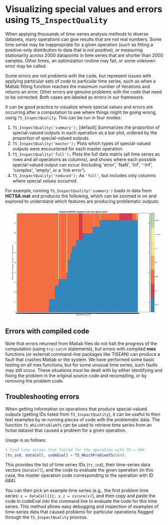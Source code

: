 # Visualizing special values and errors using `TS_InspectQuality`

When applying thousands of time-series analysis methods to diverse datasets, many operations can give results that are not real numbers.
Some time series may be inappropriate for a given operation (such as fitting a positive-only distribution to data that is not positive), or measuring stationarity across 2000 datapoints in time series that are shorter than 2000 samples.
Other times, an optimization routine may fail, or some unknown error may be called.

Some errors are not problems with the code, but represent issues with applying particular sets of code to particular time series, such as when a Matlab fitting function reaches the maximum number of iterations and returns an error.
Other errors are genuine problems with the code that need to be corrected.
Both cases are labeled as errors in our framework.

It can be good practice to visualize where special values and errors are occurring after a computation to see where things might be going wrong, using `TS_InspectQuality`.
This can be run in four modes:

1. `TS_InspectQuality('summary');` [default] Summarizes the proportion of special-valued outputs in each operation as a bar plot, ordered by the proportion of special-valued outputs.
2. `TS_InspectQuality('master');` Plots which types of special-valued outputs were encountered for each master operation.
3. `TS_InspectQuality('full');` Plots the full data matrix (all time series as rows and all operations as columns), and shows where each possible special-valued output can occur (including 'error', 'NaN', 'Inf', '-Inf', 'complex', 'empty', or a 'link error').
4. `TS_InspectQuality('reduced');` As `'full'`, but includes only columns where special values occurred.

For example, running `TS_InspectQuality('summary')` loads in data from **HCTSA.mat** and produces the following, which can be zoomed in on and explored to understand which features are producing problematic outputs:

![pca_image](img/InspectQuality.png)

## Errors with compiled code
Note that errors returned from Matlab files do not halt the progress of the computation (using `try-catch` statements), but errors with compiled **mex** functions (or external command-line packages like TISEAN) can produce a fault that crashes Matlab or the system.
We have performed some basic testing on all mex functions, but for some unusual time series, such faults may still occur.
These situations must be dealt with by either identifying and fixing the problem in the original source code and recompiling, or by removing the problem code.

## Troubleshooting errors
When getting information on operations that produce special-valued outputs (getting IDs listed from `TS_InspectQuality`), it can be useful to then test examples by re-running pieces of code with the problematic data.
The function `TS_WhichProblemTS` can be used to retrieve time series from an *hctsa* dataset that caused a problem for a given operation.

Usage is as follows:

```matlab
% Find time series that failed for the operation with ID = 684.
[ts_ind, dataCell, codeEval] = TS_WhichProblemTS(684);
```

This provides the list of time series IDs (`ts_ind`), their time-series data vectors (`dataCell`), and the code to evaluate the given operation (in this case, the master operation code corresponding to the operation with ID 684).

You can then pick an example time series (e.g., the first problem time series: `x = dataCell{1}; x_z = zscore(x)`), and then copy and paste the code in codeEval into the command line to evaluate the code for this time series.
This method allows easy debugging and inspection of examples of time-series data that caused problems for particular operations flagged through the `TS_InspectQuality` process.
